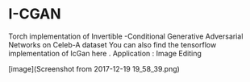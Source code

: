 # I-CGAN
Torch implementation of Invertible -Conditional Generative Adversarial Networks on Celeb-A dataset
You can also find the tensorflow implementation of IcGan here .
Application : Image Editing 

[image](Screenshot from 2017-12-19 19_58_39.png)

